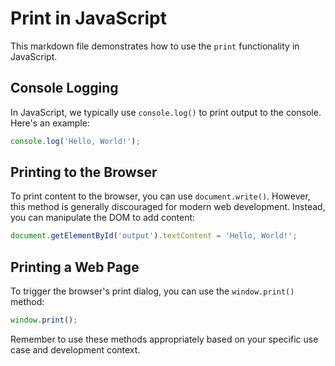 # Print in JavaScript #

This markdown file demonstrates how to use the `print` functionality in JavaScript.

## Console Logging ##

In JavaScript, we typically use `console.log()` to print output to the console. Here's an example:

```javascript
console.log('Hello, World!');
```

## Printing to the Browser ##

To print content to the browser, you can use `document.write()`. However, this method is generally discouraged for modern web development. Instead, you can manipulate the DOM to add content:

```javascript
document.getElementById('output').textContent = 'Hello, World!';
```

## Printing a Web Page ##

To trigger the browser's print dialog, you can use the `window.print()` method:

```javascript
window.print();
```

Remember to use these methods appropriately based on your specific use case and development context.

